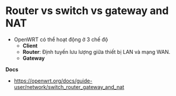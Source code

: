 # Router vs switch vs gateway and NAT

- OpenWRT có thể hoạt động ở 3 chế độ
   + **Client**
   + **Router**: Định tuyến lưu lượng giữa thiết bị LAN và mạng WAN.
   + **Gateway**

__Docs__
- https://openwrt.org/docs/guide-user/network/switch_router_gateway_and_nat